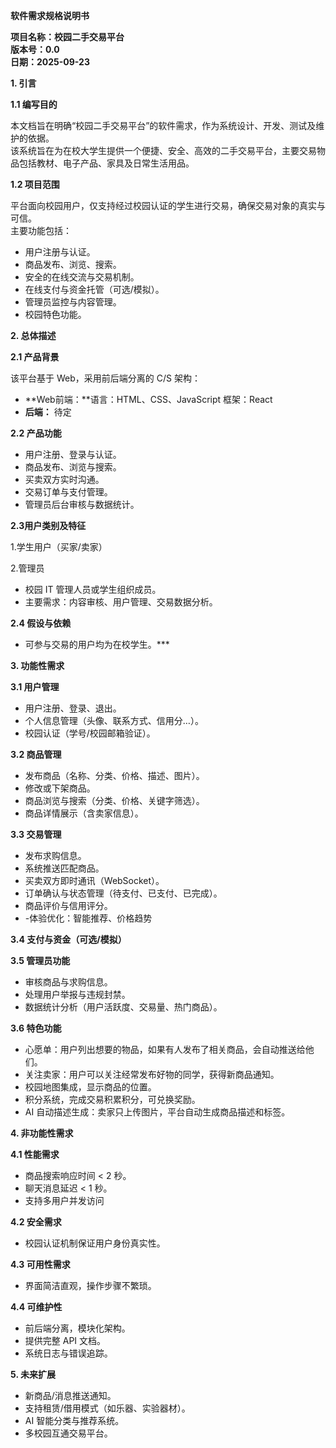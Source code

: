 ﻿**软件需求规格说明书**

**项目名称：校园二手交易平台**\
**版本号：0.0**\
**日期：2025-09-23**

**1. 引言**

**1.1 编写目的**

本文档旨在明确“校园二手交易平台”的软件需求，作为系统设计、开发、测试及维护的依据。\
该系统旨在为在校大学生提供一个便捷、安全、高效的二手交易平台，主要交易物品包括教材、电子产品、家具及日常生活用品。

**1.2 项目范围**

平台面向校园用户，仅支持经过校园认证的学生进行交易，确保交易对象的真实与可信。\
主要功能包括：

- 用户注册与认证。
- 商品发布、浏览、搜索。
- 安全的在线交流与交易机制。
- 在线支付与资金托管（可选/模拟）。
- 管理员监控与内容管理。
- 校园特色功能。

**2. 总体描述**

**2.1 产品背景**

该平台基于 Web，采用前后端分离的 C/S 架构：

- **Web前端：**语言：HTML、CSS、JavaScript 框架：React
- **后端：** 待定

**2.2 产品功能**

- 用户注册、登录与认证。
- 商品发布、浏览与搜索。
- 买卖双方实时沟通。
- 交易订单与支付管理。
- 管理员后台审核与数据统计。

**2.3用户类别及特征**

1\.学生用户（买家/卖家）

2\.管理员

- 校园 IT 管理人员或学生组织成员。
- 主要需求：内容审核、用户管理、交易数据分析。

**2.4 假设与依赖**

- 可参与交易的用户均为在校学生。\*\*\*

**3. 功能性需求**

**3.1 用户管理**

- 用户注册、登录、退出。
- 个人信息管理（头像、联系方式、信用分…）。
- 校园认证（学号/校园邮箱验证）。

**3.2 商品管理**

- 发布商品（名称、分类、价格、描述、图片）。
- 修改或下架商品。
- 商品浏览与搜索（分类、价格、关键字筛选）。
- 商品详情展示（含卖家信息）。

**3.3 交易管理**

- 发布求购信息。
- 系统推送匹配商品。
- 买卖双方即时通讯（WebSocket）。
- 订单确认与状态管理（待支付、已支付、已完成）。
- 商品评价与信用评分。
- -体验优化：智能推荐、价格趋势

**3.4 支付与资金（可选/模拟）**

**3.5 管理员功能**

- 审核商品与求购信息。
- 处理用户举报与违规封禁。
- 数据统计分析（用户活跃度、交易量、热门商品）。

**3.6 特色功能**

- 心愿单：用户列出想要的物品，如果有人发布了相关商品，会自动推送给他们。
- 关注卖家：用户可以关注经常发布好物的同学，获得新商品通知。
- 校园地图集成，显示商品的位置。
- 积分系统，完成交易积累积分，可兑换奖励。
- AI 自动描述生成：卖家只上传图片，平台自动生成商品描述和标签。


**4. 非功能性需求**

**4.1 性能需求**

- 商品搜索响应时间 < 2 秒。
- 聊天消息延迟 < 1 秒。
- 支持多用户并发访问

**4.2 安全需求**

- 校园认证机制保证用户身份真实性。

**4.3 可用性需求**

- 界面简洁直观，操作步骤不繁琐。

**4.4 可维护性**

- 前后端分离，模块化架构。
- 提供完整 API 文档。
- 系统日志与错误追踪。

**5. 未来扩展**

- 新商品/消息推送通知。
- 支持租赁/借用模式（如乐器、实验器材）。
- AI 智能分类与推荐系统。
- 多校园互通交易平台。





